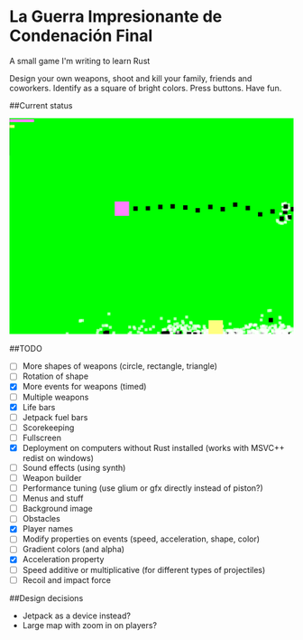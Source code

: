 # La Guerra Impresionante de Condenación Final
A small game I'm writing to learn Rust

Design your own weapons, shoot and kill your family, friends and coworkers. Identify as a square of bright colors. Press buttons. Have fun.

##Current status

![2016-06-21](https://raw.githubusercontent.com/joelwkall/lgidcf/master/screenshots/2016-06-21.png "2016-05-26")

##TODO

* [ ] More shapes of weapons (circle, rectangle, triangle)
* [ ] Rotation of shape
* [X] More events for weapons (timed)
* [ ] Multiple weapons
* [X] Life bars
* [ ] Jetpack fuel bars
* [ ] Scorekeeping
* [ ] Fullscreen
* [X] Deployment on computers without Rust installed (works with MSVC++ redist on windows)
* [ ] Sound effects (using synth)
* [ ] Weapon builder
* [ ] Performance tuning (use glium or gfx directly instead of piston?)
* [ ] Menus and stuff
* [ ] Background image
* [ ] Obstacles
* [X] Player names
* [ ] Modify properties on events (speed, acceleration, shape, color)
* [ ] Gradient colors (and alpha)
* [X] Acceleration property
* [ ] Speed additive or multiplicative (for different types of projectiles)
* [ ] Recoil and impact force

##Design decisions

- Jetpack as a device instead?
- Large map with zoom in on players?